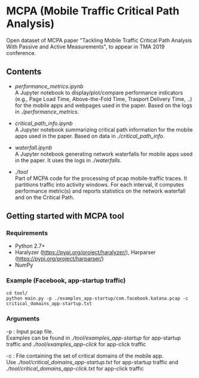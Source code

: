 # MCPA (Mobile Traffic Critical Path Analysis)

Open dataset of MCPA paper "Tackling Mobile Traffic Critical Path Analysis With Passive and Active Measurements", to appear in TMA 2019 conference.

## Contents
- *performance_metrics.ipynb*<br/> A Jupyter notebook to display/plot/compare performance indicators (e.g., Page Load Time, Above-the-Fold Time, Trasport Delivery Time, ..) for the mobile apps and webpages used in the paper. Based on the logs in *./performance_metrics*.

- *critical_path_info.ipynb*<br/> A Jupyter notebook summarizing critical path information for the mobile apps used in the paper. Based on data in *./critical_path_info*.

- *waterfall.ipynb*<br/> A Jupyter notebook generating network waterfalls for mobile apps used in the paper. It uses the logs in *./waterfalls*. 

- *./tool*<br/> Part of MCPA code for the processing of pcap mobile-traffic traces. It partitions traffic into activity windows. For each interval, it computes performance metric(s) and reports statistics on the network waterfall and on the Critical Path.

## Getting started with MCPA tool

### Requirements
- Python 2.7+
- Haralyzer (https://pypi.org/project/haralyzer/), Harparser (https://pypi.org/project/harparser/)
- NumPy

### Example (Facebook, app-startup traffic)
```
cd tool/
python main.py -p ./examples_app-startup/com.facebook.katana.pcap -c critical_domains_app-startup.txt 
```
### Arguments

-p : Input pcap file. <br/> Examples can be found in *./tool/examples_app-startup* for app-startup traffic and *./tool/examples_app-click* for app-click traffic

-c : File containing the set of critical domains of the mobile app. <br/> Use *./tool/critical_domains_app-startup.txt* for app-startup traffic and *./tool/critical_domains_app-click.txt* for app-click traffic 
